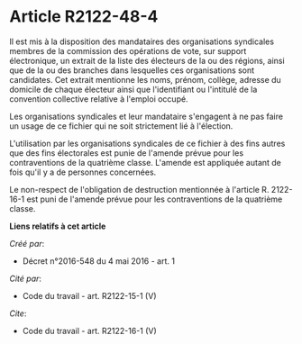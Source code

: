 # Article R2122-48-4

Il est mis à la disposition des mandataires des organisations syndicales membres de la commission des opérations de vote, sur
support électronique, un extrait de la liste des électeurs de la ou des régions, ainsi que de la ou des branches dans
lesquelles ces organisations sont candidates. Cet extrait mentionne les noms, prénom, collège, adresse du domicile de chaque
électeur ainsi que l'identifiant ou l'intitulé de la convention collective relative à l'emploi occupé. 

Les organisations syndicales et leur mandataire s'engagent à ne pas faire un usage de ce fichier qui ne soit strictement lié
à l'élection. 

L'utilisation par les organisations syndicales de ce fichier à des fins autres que des fins électorales est punie de l'amende
prévue pour les contraventions de la quatrième classe. L'amende est appliquée autant de fois qu'il y a de personnes
concernées. 

Le non-respect de l'obligation de destruction mentionnée à l'article R. 2122-16-1 est puni de l'amende prévue pour les
contraventions de la quatrième classe.

**Liens relatifs à cet article**

_Créé par_:

  - Décret n°2016-548 du 4 mai 2016 - art. 1

_Cité par_:

  - Code du travail - art. R2122-15-1 (V)

_Cite_:

  - Code du travail - art. R2122-16-1 (V)
